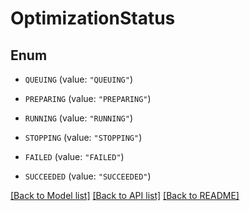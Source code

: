 # OptimizationStatus

## Enum


* `QUEUING` (value: `"QUEUING"`)

* `PREPARING` (value: `"PREPARING"`)

* `RUNNING` (value: `"RUNNING"`)

* `STOPPING` (value: `"STOPPING"`)

* `FAILED` (value: `"FAILED"`)

* `SUCCEEDED` (value: `"SUCCEEDED"`)


[[Back to Model list]](../README.md#documentation-for-models) [[Back to API list]](../README.md#documentation-for-api-endpoints) [[Back to README]](../README.md)


